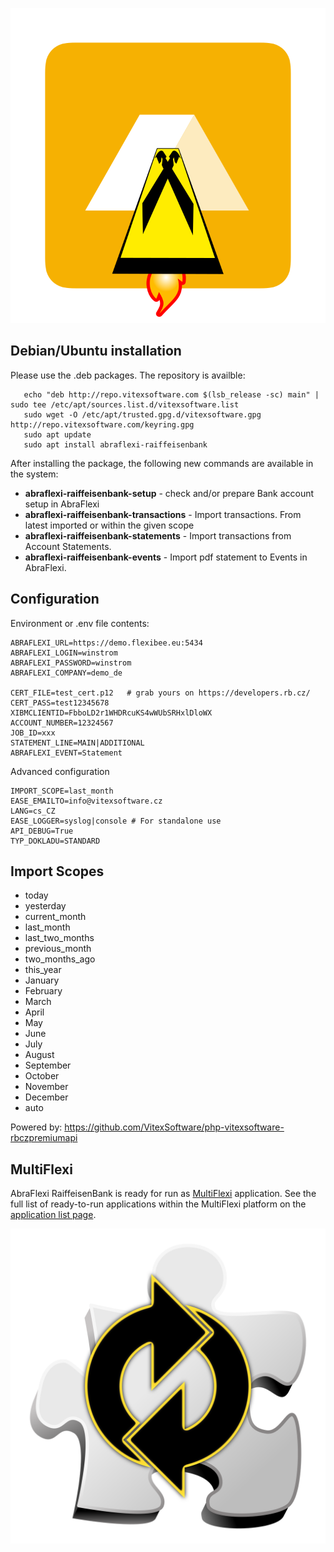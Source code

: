
![Logo](abraflexi-raiffeisenbank.svg?raw=true)

Debian/Ubuntu installation
--------------------------

Please use the .deb packages. The repository is availble:

 ```shell
    echo "deb http://repo.vitexsoftware.com $(lsb_release -sc) main" | sudo tee /etc/apt/sources.list.d/vitexsoftware.list
    sudo wget -O /etc/apt/trusted.gpg.d/vitexsoftware.gpg http://repo.vitexsoftware.com/keyring.gpg
    sudo apt update
    sudo apt install abraflexi-raiffeisenbank
```

After installing the package, the following new commands are available in the system:

  * **abraflexi-raiffeisenbank-setup**        - check and/or prepare Bank account setup in AbraFlexi
  * **abraflexi-raiffeisenbank-transactions** - Import transactions. From latest imported or within the given scope
  * **abraflexi-raiffeisenbank-statements**   - Import transactions from Account Statements.
  * **abraflexi-raiffeisenbank-events**       - Import pdf statement to Events in AbraFlexi.


Configuration
-------------

Environment or .env file contents:

```
ABRAFLEXI_URL=https://demo.flexibee.eu:5434
ABRAFLEXI_LOGIN=winstrom
ABRAFLEXI_PASSWORD=winstrom
ABRAFLEXI_COMPANY=demo_de

CERT_FILE=test_cert.p12   # grab yours on https://developers.rb.cz/
CERT_PASS=test12345678      
XIBMCLIENTID=FbboLD2r1WHDRcuKS4wWUbSRHxlDloWX
ACCOUNT_NUMBER=12324567
JOB_ID=xxx
STATEMENT_LINE=MAIN|ADDITIONAL
ABRAFLEXI_EVENT=Statement
```


Advanced configuration

```env
IMPORT_SCOPE=last_month
EASE_EMAILTO=info@vitexsoftware.cz
LANG=cs_CZ
EASE_LOGGER=syslog|console # For standalone use
API_DEBUG=True
TYP_DOKLADU=STANDARD
```

Import Scopes
-------------

  * today 
  * yesterday
  * current_month
  * last_month
  * last_two_months
  * previous_month
  * two_months_ago
  * this_year
  * January
  * February
  * March
  * April
  * May
  * June
  * July
  * August
  * September
  * October
  * November
  * December
  * auto


Powered by: https://github.com/VitexSoftware/php-vitexsoftware-rbczpremiumapi

MultiFlexi
----------

AbraFlexi RaiffeisenBank is ready for run as [MultiFlexi](https://multiflexi.eu) application.
See the full list of ready-to-run applications within the MultiFlexi platform on the [application list page](https://www.multiflexi.eu/apps.php).

[![MultiFlexi App](https://github.com/VitexSoftware/MultiFlexi/blob/main/doc/multiflexi-app.svg)](https://www.multiflexi.eu/apps.php)
